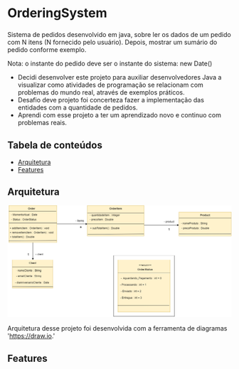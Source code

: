 # OrderingSystem
### 
Sistema de pedidos desenvolvido em java, sobre ler os dados de um pedido com N itens (N fornecido pelo usuário). Depois, mostrar um sumário do pedido conforme exemplo.

Nota: o instante do pedido deve ser o instante do sistema: new Date()

* Decidi desenvolver este projeto para auxiliar desenvolvedores Java a visualizar como atividades de programação se relacionam com problemas do mundo real, através de exemplos práticos.
* Desafio deve projeto foi concerteza fazer a implementação das entidades com a quantidade de pedidos.
* Aprendi com esse projeto a ter um aprendizado novo e continuo com problemas reais.

## Tabela de conteúdos
- [Arquitetura](#arquitetura)
- [Features](#features)

## Arquitetura
![Imagem da arquitetura do projeto](/Imagens/Arquitetura01.drawio.png)

Arquitetura desse projeto foi desenvolvida com a ferramenta de diagramas 'https://draw.io.'

## Features
